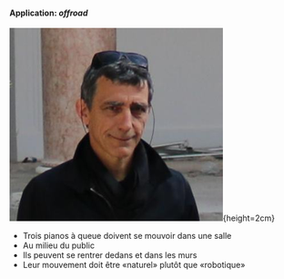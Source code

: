 #### Application: *offroad*

<!--Céleste Boursier-Mougenot est un artiste installationiste français. En 2013, il nous a demandé de travailler sur son-->
<!--œuvre *offroad*.-->

![Céleste Boursier-Mougenot](imgs/celeste.jpg){height=2cm}

- Trois pianos à queue doivent se mouvoir dans une salle
- Au milieu du public
- Ils peuvent se rentrer dedans et dans les murs
- Leur mouvement doit être «naturel» plutôt que «robotique»
